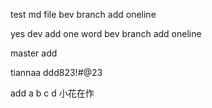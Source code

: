 test md file
bev branch add oneline 

yes 
dev add one word
bev branch add oneline


master add

tiannaa ddd823!#@23

add a b c d
小花在作
